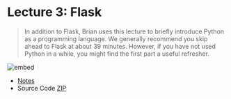 # Lecture 3: Flask

> In addition to Flask, Brian uses this lecture to briefly introduce Python as a programming language. We generally recommend you skip ahead to Flask at about 39 minutes. However, if you have not used Python in a while, you might find the first part a useful refresher.

![embed](https://www.youtube.com/embed/j5wysXqaIV8)

- [Notes](https://cs50.harvard.edu/web/2018/notes/2/)
- Source Code [ZIP](http://cdn.cs50.net/web/2018/spring/lectures/2/src2.zip)

